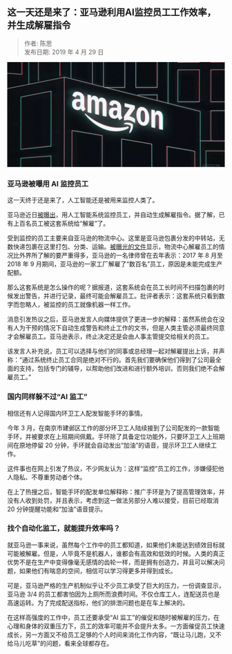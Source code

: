 ## 这一天还是来了：亚马逊利用AI监控员工工作效率，并生成解雇指令  

> 作者: 陈思  
> 发布日期: 2019 年 4 月 29 日  

![image](images/1904-zythsllymxlyaijkyggzxlbscjgzl-0.png)

### 亚马逊被曝用 AI 监控员工

这一天终于还是来了，人工智能还是被用来监控人类了。

亚马逊近日[被曝出](https://www.theverge.com/2019/4/25/18516004/amazon-warehouse-fulfillment-centers-productivity-firing-terminations)，用人工智能系统监控员工，并自动生成解雇指令。据了解，已有上百名员工被这套系统给“解雇”了。

受到监控的员工主要来自亚马逊的物流中心。这里是亚马逊包裹分发的中转站，无数快递包裹在这里打包、分类、运输。[被曝光的文件](https://cdn.vox-cdn.com/uploads/chorus_asset/file/16190209/amazon_terminations_documents.pdf)显示，物流中心解雇员工的情况比外界所了解的要严重得多，亚马逊的一名律师曾在去年表示：2017 年 8 月至 2018 年 9 月期间，亚马逊的一家工厂解雇了“数百名”员工，原因是未能完成生产配额。

那么这套系统是怎么操作的呢？据报道，这套系统会在员工长时间不扫描包裹的时候发出警告，并进行记录，最终可能会解雇员工。批评者表示：这套系统只看到数字而忽略人，被监控的员工就像机器一样工作。

消息引发热议之后，亚马逊发言人向媒体提供了更进一步的解释：虽然系统会在没有人为干预的情况下自动生成警告和终止工作的文书，但是人类主管必须最终同意才会解雇员工。亚马逊表示，终止决定还是会由人事主管提交给相关的员工。

该发言人补充说，员工可以选择与他们的同事或总经理一起对解雇提出上诉，并声称：“通过系统终止员工合同是绝对不行的。首先我们要确保他们得到了公司最全面的支持，包括专门的辅导，以帮助他们改进和进行额外培训，否则我们绝不会解雇员工。”

### 国内同样躲不过“AI 监工”

相信还有人记得国内环卫工人配发智能手环的事情。

今年 3 月，在南京市建邺区工作的部分环卫工人陆续接到了公司配发的一款智能手环，并被要求在上班期间佩戴。手环除了具备定位功能外，只要环卫工人上班期间在原地停留 20 分钟，手环就会自动发出“加油”的语音，提示环卫工人继续工作。

这件事也在网上引发了热议，不少网友认为：这样“监控”员工的工作，涉嫌侵犯他人隐私、不尊重劳动者个体。

在上了热搜之后，智能手环的配发单位解释称：推广手环是为了提高管理效率，并没有人收到处罚，并且表示，考虑到这一做法另部分人难以接受，目前已经取消 20 分钟提醒功能和“加油”语音提示。

### 找个自动化监工，就能提升效率吗？

就亚马逊一事来说，虽然每个工作中的员工都知道，如果他们未能达到绩效目标就可能被解雇。但是，人毕竟不是机器人，谁都会有高效和低效的时候。人类的真正优势不是在生产中变得像毫无感情的齿轮一样，而是拥有创造力，并且可以解决问题，如果他们有喘息的空间，相信可以学习得更多并得到成长。

可是，亚马逊严格的生产机制似乎让不少员工承受了巨大的压力，一份调查显示，亚马逊 3/4 的员工都害怕因为上厕所而浪费时间。不仅仓库工人，连配送员也是高速运转。为了完成配送指标，他们的排泄问题也是在车上解决的。

在这样高强度的工作中，员工还要承受“AI 监工”的催促和随时被解雇的压力，在心理和身体的双重压力下，员工的效率可能并不会提升太多。一方面催促员工快速成长，另一方面又不给员工足够的个人时间来消化工作内容，“既让马儿跑，又不给马儿吃草”的问题，看来全球都存在。
